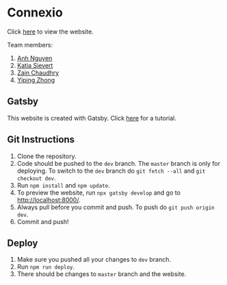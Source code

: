 # Connexio

Click [here](https://theang66.github.io/connexio/) to view the website.

Team members:

1. [Anh Nguyen](https://github.com/theang66)
2. [Katia Sievert](https://github.com/ksievert)
3. [Zain Chaudhry](https://github.com/ZainMahmoodC)
4. [Yiping Zhong](https://github.com/YipingZhong)

## Gatsby

This website is created with Gatsby. Click [here](https://www.gatsbyjs.org/tutorial/) for a tutorial.

## Git Instructions
1. Clone the repository.
2. Code should be pushed to the ```dev``` branch. The ```master``` branch is only for deploying. To switch to the ```dev``` branch do ```git fetch --all``` and ```git checkout dev```.
3. Run ```npm install``` and ```npm update```.
4. To preview the website, run ```npx gatsby develop``` and go to [http://localhost:8000/](http://localhost:8000/).
5. Always pull before you commit and push. To push do ```git push origin dev```.
6. Commit and push!

## Deploy
1. Make sure you pushed all your changes to ```dev``` branch.
2. Run ```npm run deploy```.
3. There should be changes to ```master``` branch and the website.
